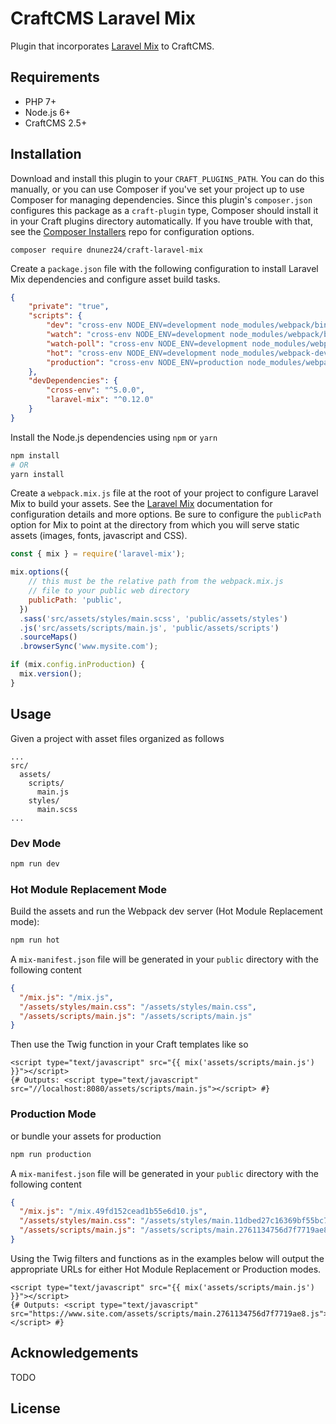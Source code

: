 # CraftCMS Laravel Mix

Plugin that incorporates [Laravel Mix](https://laravel.com/docs/5.4/mix) to CraftCMS.

## Requirements

- PHP 7+
- Node.js 6+
- CraftCMS 2.5+

## Installation

Download and install this plugin to your `CRAFT_PLUGINS_PATH`. You can do this manually, or you can use Composer if you've set your project up to use Composer for managing dependencies. Since this plugin's `composer.json` configures this package as a `craft-plugin` type, Composer should install it in your Craft plugins directory automatically. If you have trouble with that, see the [Composer Installers](https://github.com/composer/installers) repo for configuration options.

```
composer require dnunez24/craft-laravel-mix
```

Create a `package.json` file with the following configuration to install Laravel Mix dependencies and configure asset build tasks.

```json
{
    "private": "true",
    "scripts": {
        "dev": "cross-env NODE_ENV=development node_modules/webpack/bin/webpack.js --progress --hide-modules --config=node_modules/laravel-mix/setup/webpack.config.js",
        "watch": "cross-env NODE_ENV=development node_modules/webpack/bin/webpack.js --watch --progress --hide-modules --config=node_modules/laravel-mix/setup/webpack.config.js",
        "watch-poll": "cross-env NODE_ENV=development node_modules/webpack/bin/webpack.js --watch --watch-poll --progress --hide-modules --config=node_modules/laravel-mix/setup/webpack.config.js",
        "hot": "cross-env NODE_ENV=development node_modules/webpack-dev-server/bin/webpack-dev-server.js --inline --hot --config=node_modules/laravel-mix/setup/webpack.config.js",
        "production": "cross-env NODE_ENV=production node_modules/webpack/bin/webpack.js --progress --hide-modules --config=node_modules/laravel-mix/setup/webpack.config.js"
    },
    "devDependencies": {
        "cross-env": "^5.0.0",
        "laravel-mix": "^0.12.0"
    }
}
```

Install the Node.js dependencies using `npm` or `yarn`

```bash
npm install
# OR
yarn install
```

Create a `webpack.mix.js` file at the root of your project to configure Laravel Mix to build your assets. See the [Laravel Mix](https://laravel.com/docs/5.4/mix) documentation for configuration details and more options. Be sure to configure the `publicPath` option for Mix to point at the directory from which you will serve static assets (images, fonts, javascript and CSS).

```js
const { mix } = require('laravel-mix');

mix.options({
    // this must be the relative path from the webpack.mix.js
    // file to your public web directory
    publicPath: 'public',
  })
  .sass('src/assets/styles/main.scss', 'public/assets/styles')
  .js('src/assets/scripts/main.js', 'public/assets/scripts')
  .sourceMaps()
  .browserSync('www.mysite.com');

if (mix.config.inProduction) {
  mix.version();
}
```

## Usage

Given a project with asset files organized as follows

```
...
src/
  assets/
    scripts/
      main.js
    styles/
      main.scss
...
```

### Dev Mode

```bash
npm run dev
```

### Hot Module Replacement Mode

Build the assets and run the Webpack dev server (Hot Module Replacement mode):

```bash
npm run hot
```

A `mix-manifest.json` file will be generated in your `public` directory with the following content

```json
{
  "/mix.js": "/mix.js",
  "/assets/styles/main.css": "/assets/styles/main.css",
  "/assets/scripts/main.js": "/assets/scripts/main.js"
}
```

Then use the Twig function in your Craft templates like so

```twig
<script type="text/javascript" src="{{ mix('assets/scripts/main.js') }}"></script>
{# Outputs: <script type="text/javascript" src="//localhost:8080/assets/scripts/main.js"></script> #}
```

### Production Mode

or bundle your assets for production

```bash
npm run production
```

A `mix-manifest.json` file will be generated in your `public` directory with the following content

```json
{
  "/mix.js": "/mix.49fd152cead1b55e6d10.js",
  "/assets/styles/main.css": "/assets/styles/main.11dbed27c16369bf55bc7e36fb2cf415.css",
  "/assets/scripts/main.js": "/assets/scripts/main.2761134756d7f7719ae8.js"
}
```

Using the Twig filters and functions as in the examples below will output the appropriate URLs for either Hot Module Replacement or Production modes.


```twig
<script type="text/javascript" src="{{ mix('assets/scripts/main.js') }}"></script>
{# Outputs: <script type="text/javascript" src="https://www.site.com/assets/scripts/main.2761134756d7f7719ae8.js"></script> #}
```

## Acknowledgements

TODO

## License

